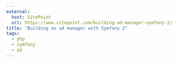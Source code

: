 ```yaml
---
external:
  host: SitePoint
  url: https://www.sitepoint.com/building-ad-manager-symfony-2/
title: "Building an ad manager with Symfony 2"
tags:
  - php
  - symfony
  - ad
---
```


